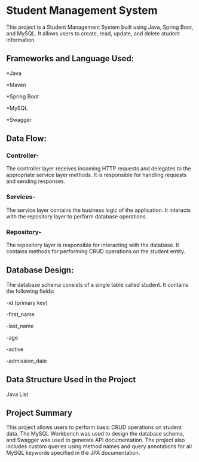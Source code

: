 # Student Management System

This project is a Student Management System built using Java, Spring Boot, and MySQL. It allows users to create, read, update, and delete student information.

## Frameworks and Language Used:

*Java

*Maven

*Spring Boot

*MySQL

*Swagger

## Data Flow:

### Controller-

The controller layer receives incoming HTTP requests and delegates to the appropriate service layer methods. It is responsible for handling requests and sending responses.

### Services-

The service layer contains the business logic of the application. It interacts with the repository layer to perform database operations.

### Repository-

The repository layer is responsible for interacting with the database. It contains methods for performing CRUD operations on the student entity.

## Database Design:

The database schema consists of a single table called student. It contains the following fields:

-id (primary key)

-first_name

-last_name

-age

-active

-admission_date

## Data Structure Used in the Project
 
 Java List

## Project Summary

This project allows users to perform basic CRUD operations on student data. The MySQL Workbench was used to design the database schema, and Swagger was used to generate API documentation. The project also includes custom queries using method names and query annotations for all MySQL keywords specified in the JPA documentation.
